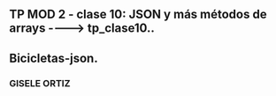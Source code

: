## TP MOD 2 - clase 10: JSON y más métodos de arrays ----> tp_clase10..
## Bicicletas-json.
### GISELE  ORTIZ